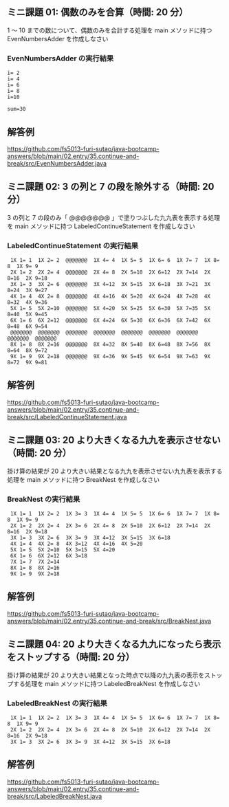 ## ミニ課題 01: 偶数のみを合算（時間: 20 分）

1 ～ 10 までの数について、偶数のみを合計する処理を main メソッドに持つ EvenNumbersAdder を作成しなさい

### EvenNumbersAdder の実行結果

```
i= 2
i= 4
i= 6
i= 8
i=10

sum=30
```

## 解答例

https://github.com/fs5013-furi-sutao/java-bootcamp-answers/blob/main/02.entry/35.continue-and-break/src/EvenNumbersAdder.java

## ミニ課題 02: 3 の列と 7 の段を除外する（時間: 20 分）

3 の列と 7 の段のみ「 @@@@@@@ 」で塗りつぶした九九表を表示する処理を main メソッドに持つ LabeledContinueStatement を作成しなさい

### LabeledContinueStatement の実行結果

```
 1X 1= 1  1X 2= 2  @@@@@@@  1X 4= 4  1X 5= 5  1X 6= 6  1X 7= 7  1X 8= 8  1X 9= 9
 2X 1= 2  2X 2= 4  @@@@@@@  2X 4= 8  2X 5=10  2X 6=12  2X 7=14  2X 8=16  2X 9=18
 3X 1= 3  3X 2= 6  @@@@@@@  3X 4=12  3X 5=15  3X 6=18  3X 7=21  3X 8=24  3X 9=27
 4X 1= 4  4X 2= 8  @@@@@@@  4X 4=16  4X 5=20  4X 6=24  4X 7=28  4X 8=32  4X 9=36
 5X 1= 5  5X 2=10  @@@@@@@  5X 4=20  5X 5=25  5X 6=30  5X 7=35  5X 8=40  5X 9=45
 6X 1= 6  6X 2=12  @@@@@@@  6X 4=24  6X 5=30  6X 6=36  6X 7=42  6X 8=48  6X 9=54
 @@@@@@@  @@@@@@@  @@@@@@@  @@@@@@@  @@@@@@@  @@@@@@@  @@@@@@@  @@@@@@@  @@@@@@@
 8X 1= 8  8X 2=16  @@@@@@@  8X 4=32  8X 5=40  8X 6=48  8X 7=56  8X 8=64  8X 9=72
 9X 1= 9  9X 2=18  @@@@@@@  9X 4=36  9X 5=45  9X 6=54  9X 7=63  9X 8=72  9X 9=81
```

## 解答例

https://github.com/fs5013-furi-sutao/java-bootcamp-answers/blob/main/02.entry/35.continue-and-break/src/LabeledContinueStatement.java

## ミニ課題 03: 20 より大きくなる九九を表示させない（時間: 20 分）

掛け算の結果が 20 より大きい結果となる九九を表示させない九九表を表示する処理を main メソッドに持つ BreakNest を作成しなさい

### BreakNest の実行結果

```
 1X 1= 1  1X 2= 2  1X 3= 3  1X 4= 4  1X 5= 5  1X 6= 6  1X 7= 7  1X 8= 8  1X 9= 9
 2X 1= 2  2X 2= 4  2X 3= 6  2X 4= 8  2X 5=10  2X 6=12  2X 7=14  2X 8=16  2X 9=18
 3X 1= 3  3X 2= 6  3X 3= 9  3X 4=12  3X 5=15  3X 6=18
 4X 1= 4  4X 2= 8  4X 3=12  4X 4=16  4X 5=20
 5X 1= 5  5X 2=10  5X 3=15  5X 4=20
 6X 1= 6  6X 2=12  6X 3=18
 7X 1= 7  7X 2=14
 8X 1= 8  8X 2=16
 9X 1= 9  9X 2=18
```

## 解答例

https://github.com/fs5013-furi-sutao/java-bootcamp-answers/blob/main/02.entry/35.continue-and-break/src/BreakNest.java

## ミニ課題 04: 20 より大きくなる九九になったら表示をストップする（時間: 20 分）

掛け算の結果が 20 より大きい結果となった時点で以降の九九表の表示をストップする処理を main メソッドに持つ LabeledBreakNest を作成しなさい

### LabeledBreakNest の実行結果

```
 1X 1= 1  1X 2= 2  1X 3= 3  1X 4= 4  1X 5= 5  1X 6= 6  1X 7= 7  1X 8= 8  1X 9= 9
 2X 1= 2  2X 2= 4  2X 3= 6  2X 4= 8  2X 5=10  2X 6=12  2X 7=14  2X 8=16  2X 9=18
 3X 1= 3  3X 2= 6  3X 3= 9  3X 4=12  3X 5=15  3X 6=18
```

## 解答例

https://github.com/fs5013-furi-sutao/java-bootcamp-answers/blob/main/02.entry/35.continue-and-break/src/LabeledBreakNest.java
